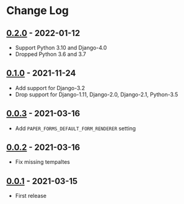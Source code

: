 # Change Log

## [0.2.0](https://github.com/dldevinc/paper-forms/tree/v0.2.0) - 2022-01-12
- Support Python 3.10 and Django-4.0
- Dropped Python 3.6 and 3.7

## [0.1.0](https://github.com/dldevinc/paper-forms/tree/v0.1.0) - 2021-11-24
- Add support for Django-3.2
- Drop support for Django-1.11, Django-2.0, Django-2.1, Python-3.5

## [0.0.3](https://github.com/dldevinc/paper-forms/tree/v0.0.3) - 2021-03-16
- Add `PAPER_FORMS_DEFAULT_FORM_RENDERER` setting

## [0.0.2](https://github.com/dldevinc/paper-forms/tree/v0.0.2) - 2021-03-16
- Fix missing tempaltes

## [0.0.1](https://github.com/dldevinc/paper-forms/tree/v0.0.1) - 2021-03-15
- First release
